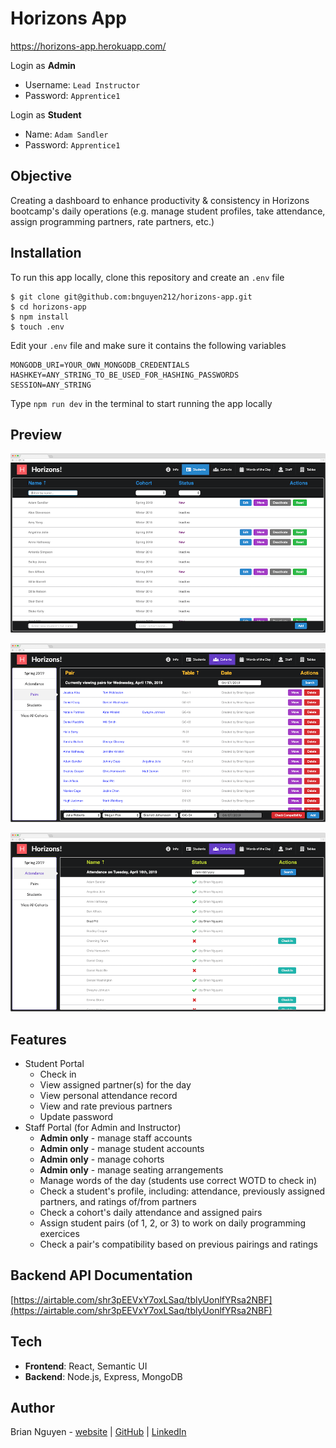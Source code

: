 # Horizons App

https://horizons-app.herokuapp.com/

Login as **Admin**
- Username: `Lead Instructor`
- Password: `Apprentice1`

Login as **Student**
- Name: `Adam Sandler`
- Password: `Apprentice1`

## Objective
 Creating a dashboard to enhance productivity & consistency in Horizons bootcamp's daily operations (e.g. manage student profiles, take attendance, assign programming partners, rate partners, etc.)

## Installation
To run this app locally, clone this repository and create an `.env` file

```
$ git clone git@github.com:bnguyen212/horizons-app.git
$ cd horizons-app
$ npm install
$ touch .env
```

Edit your `.env` file and make sure it contains the following variables
```
MONGODB_URI=YOUR_OWN_MONGODB_CREDENTIALS
HASHKEY=ANY_STRING_TO_BE_USED_FOR_HASHING_PASSWORDS
SESSION=ANY_STRING
```

Type `npm run dev` in the terminal to start running the app locally

## Preview
![Staff View - Manage student profiles](screenshots/StudentListView.png)

![Staff View - Assign partners](screenshots/PairingView.png)

![Staff View - Cohort attendace](screenshots/AttendanceView.png)

## Features
- Student Portal
  - Check in
  - View assigned partner(s) for the day
  - View personal attendance record
  - View and rate previous partners
  - Update password
- Staff Portal (for Admin and Instructor)
  - **Admin only** - manage staff accounts
  - **Admin only** - manage student accounts
  - **Admin only** - manage cohorts
  - **Admin only** - manage seating arrangements
  - Manage words of the day (students use correct WOTD to check in)
  - Check a student's profile, including: attendance, previously assigned partners, and ratings of/from partners
  - Check a cohort's daily attendance and assigned pairs
  - Assign student pairs (of 1, 2, or 3) to work on daily programming exercices
  - Check a pair's compatibility based on previous pairings and ratings


## Backend API Documentation
[https://airtable.com/shr3pEEVxY7oxLSaq/tblyUonlfYRsa2NBF](https://airtable.com/shr3pEEVxY7oxLSaq/tblyUonlfYRsa2NBF)


## Tech
- __Frontend__: React, Semantic UI
- __Backend__: Node.js, Express, MongoDB

## Author
Brian Nguyen - [website](https://www.briannguyen.dev) | [GitHub](https://github.com/bnguyen212) | [LinkedIn](https://www.linkedin.com/in/brian-trong-nguyen/)